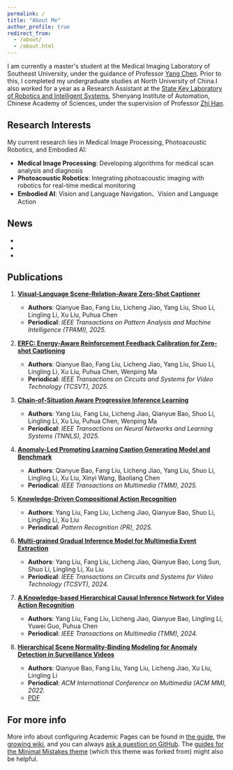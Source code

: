 ```yaml
---
permalink: /
title: "About Me"
author_profile: true
redirect_from: 
  - /about/
  - /about.html
---
```


I am currently a master's student at the Medical Imaging Laboratory of Southeast University, under the guidance of Professor [Yang Chen](https://chenyang10.github.io/chengyang/). Prior to this, I completed my undergraduate studies at North University of China.I also worked for a year as a Research Assistant at the [State Key Laboratory of Robotics and Intelligent Systems](https://www.sia.cn/vision/), Shenyang Institute of Automation, Chinese Academy of Sciences, under the supervision of Professor [Zhi Han](https://www.sia.cn/vision/kytd/yjry/202307/t20230726_6834579.html).

Research Interests
------
My current research lies in Medical Image Processing, Photoacoustic Robotics, and Embodied AI:
- **Medical Image Processing**: Developing algorithms for medical scan analysis and diagnosis
- **Photoacoustic Robotics**: Integrating photoacoustic imaging with robotics for real-time medical monitoring
- **Embodied AI**: Vision and Language Navigation、Vision and Language Action

News
------
-
-
-

Publications
------
1. **[Visual-Language Scene-Relation-Aware Zero-Shot Captioner](https://ieeexplore.ieee.org/document/11045221)**
   - **Authors**: Qianyue Bao, Fang Liu, Licheng Jiao, Yang Liu, Shuo Li, Lingling Li, Xu Liu, Puhua Chen
   - **Periodical**: *IEEE Transactions on Pattern Analysis and Machine Intelligence (TPAMI), 2025.*
   <!-- - ![TPAMI](assets/img/TPAMI25_SRACap.jpg) -->

2. **[ERFC: Energy-Aware Reinforcement Feedback Calibration for Zero-shot Captioning](https://ieeexplore.ieee.org/document/11133665)**
   - **Authors**: Qianyue Bao, Fang Liu, Licheng Jiao, Yang Liu, Shuo Li, Lingling Li, Xu Liu, Puhua Chen, Wenping Ma
   - **Periodical**: *IEEE Transactions on Circuits and Systems for Video Technology (TCSVT), 2025.*
   <!-- - ![TCSVT](assets/img/TCSVT25_ERFC.jpg) -->

3. **[Chain-of-Situation Aware Progressive Inference Learning](https://ieeexplore.ieee.org/abstract/document/11031239)**
   - **Authors**: Yang Liu, Fang Liu, Licheng Jiao, Qianyue Bao, Shuo Li, Lingling Li, Xu Liu, Puhua Chen, Wenping Ma
   - **Periodical**: *IEEE Transactions on Neural Networks and Learning Systems (TNNLS), 2025.*
   <!-- - ![TNNLS](assets/img/TNNLS25_CoS.jpg) -->

4. **[Anomaly-Led Prompting Learning Caption Generating Model and Benchmark](#)**
   - **Authors**: Qianyue Bao, Fang Liu, Licheng Jiao, Yang Liu, Shuo Li, Lingling Li, Xu Liu, Xinyi Wang, Baoliang Chen
   - **Periodical**: *IEEE Transactions on Multimedia (TMM), 2025.*
   <!-- - ![TMM](assets/img/TMM25_CVAC.jpg) -->

5. **[Knowledge-Driven Compositional Action Recognition](https://www.sciencedirect.com/science/article/pii/S0031320325001128)**
   - **Authors**: Yang Liu, Fang Liu, Licheng Jiao, Qianyue Bao, Shuo Li, Lingling Li, Xu Liu
   - **Periodical**: *Pattern Recognition (PR), 2025.*
   <!-- - ![PR](assets/img/KDCMM.jpg) -->

6. **[Multi-grained Gradual Inference Model for Multimedia Event Extraction](https://ieeexplore.ieee.org/document/10533232)**
   - **Authors**: Yang Liu, Fang Liu, Licheng Jiao, Qianyue Bao, Long Sun, Shuo Li, Lingling Li, Xu Liu
   - **Periodical**: *IEEE Transactions on Circuits and Systems for Video Technology (TCSVT), 2024.*
   <!-- - ![TCSVT](assets/img/MEE.png) -->

7. **[A Knowledge-based Hierarchical Causal Inference Network for Video Action Recognition](https://ieeexplore.ieee.org/abstract/document/10496835/)**
   - **Authors**: Yang Liu, Fang Liu, Licheng Jiao, Qianyue Bao, Lingling Li, Yuwei Guo, Puhua Chen
   - **Periodical**: *IEEE Transactions on Multimedia (TMM), 2024.*
   <!-- - ![TMM](assets/img/KHCIN.png) -->

8. **[Hierarchical Scene Normality-Binding Modeling for Anomaly Detection in Surveillance Videos](https://dl.acm.org/doi/10.1145/3503161.3548199)**
   - **Authors**: Qianyue Bao, Fang Liu, Yang Liu, Licheng Jiao, Xu Liu, Lingling Li
   - **Periodical**: *ACM International Conference on Multimedia (ACM MM), 2022.*
   <!-- - ![ACM MM](assets/img/HSNBM.png) -->
   - [PDF](https://dl.acm.org/doi/10.1145/3503161.3548199)



<!-- Getting started
======
1. Register a GitHub account if you don't have one and confirm your e-mail (required!)
1. Fork [this template](https://github.com/academicpages/academicpages.github.io) by clicking the "Use this template" button in the top right. 
1. Go to the repository's settings (rightmost item in the tabs that start with "Code", should be below "Unwatch"). Rename the repository "[your GitHub username].github.io", which will also be your website's URL.
1. Set site-wide configuration and create content & metadata (see below -- also see [this set of diffs](http://archive.is/3TPas) showing what files were changed to set up [an example site](https://getorg-testacct.github.io) for a user with the username "getorg-testacct")
1. Upload any files (like PDFs, .zip files, etc.) to the files/ directory. They will appear at https://[your GitHub username].github.io/files/example.pdf.  
1. Check status by going to the repository settings, in the "GitHub pages" section

Site-wide configuration
------
The main configuration file for the site is in the base directory in [_config.yml](https://github.com/academicpages/academicpages.github.io/blob/master/_config.yml), which defines the content in the sidebars and other site-wide features. You will need to replace the default variables with ones about yourself and your site's github repository. The configuration file for the top menu is in [_data/navigation.yml](https://github.com/academicpages/academicpages.github.io/blob/master/_data/navigation.yml). For example, if you don't have a portfolio or blog posts, you can remove those items from that navigation.yml file to remove them from the header. 

Create content & metadata
------
For site content, there is one Markdown file for each type of content, which are stored in directories like _publications, _talks, _posts, _teaching, or _pages. For example, each talk is a Markdown file in the [_talks directory](https://github.com/academicpages/academicpages.github.io/tree/master/_talks). At the top of each Markdown file is structured data in YAML about the talk, which the theme will parse to do lots of cool stuff. The same structured data about a talk is used to generate the list of talks on the [Talks page](https://academicpages.github.io/talks), each [individual page](https://academicpages.github.io/talks/2012-03-01-talk-1) for specific talks, the talks section for the [CV page](https://academicpages.github.io/cv), and the [map of places you've given a talk](https://academicpages.github.io/talkmap.html) (if you run this [python file](https://github.com/academicpages/academicpages.github.io/blob/master/talkmap.py) or [Jupyter notebook](https://github.com/academicpages/academicpages.github.io/blob/master/talkmap.ipynb), which creates the HTML for the map based on the contents of the _talks directory).

**Markdown generator**

The repository includes [a set of Jupyter notebooks](https://github.com/academicpages/academicpages.github.io/tree/master/markdown_generator
) that converts a CSV containing structured data about talks or presentations into individual Markdown files that will be properly formatted for the Academic Pages template. The sample CSVs in that directory are the ones I used to create my own personal website at stuartgeiger.com. My usual workflow is that I keep a spreadsheet of my publications and talks, then run the code in these notebooks to generate the Markdown files, then commit and push them to the GitHub repository.

How to edit your site's GitHub repository
------
Many people use a git client to create files on their local computer and then push them to GitHub's servers. If you are not familiar with git, you can directly edit these configuration and Markdown files directly in the github.com interface. Navigate to a file (like [this one](https://github.com/academicpages/academicpages.github.io/blob/master/_talks/2012-03-01-talk-1.md) and click the pencil icon in the top right of the content preview (to the right of the "Raw | Blame | History" buttons). You can delete a file by clicking the trashcan icon to the right of the pencil icon. You can also create new files or upload files by navigating to a directory and clicking the "Create new file" or "Upload files" buttons. 

Example: editing a Markdown file for a talk
![Editing a Markdown file for a talk](/images/editing-talk.png) -->

For more info
------
More info about configuring Academic Pages can be found in [the guide](https://academicpages.github.io/markdown/), the [growing wiki](https://github.com/academicpages/academicpages.github.io/wiki), and you can always [ask a question on GitHub](https://github.com/academicpages/academicpages.github.io/discussions). The [guides for the Minimal Mistakes theme](https://mmistakes.github.io/minimal-mistakes/docs/configuration/) (which this theme was forked from) might also be helpful.
